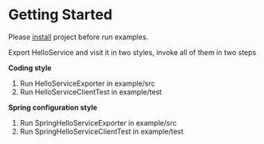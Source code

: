 # Getting Started #

Please [install](Installation.md) project before run examples.

Export HelloService and visit it in two styles, invoke all of them in two steps

**Coding style**

  1. Run HelloServiceExporter in example/src
  1. Run HelloServiceClientTest in example/test

**Spring configuration style**

  1. Run SpringHelloServiceExporter in example/src
  1. Run SpringHelloServiceClientTest in example/test
